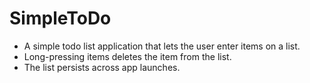 # SimpleToDo
- A simple todo list application that lets the user enter items on a list.
- Long-pressing items deletes the item from the list.
- The list persists across app launches.
